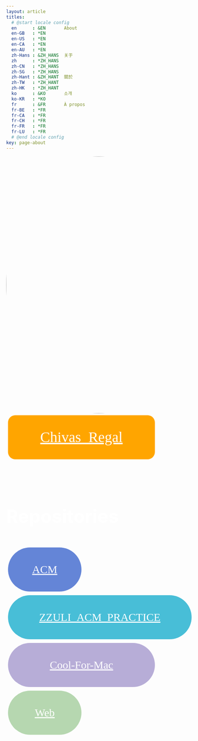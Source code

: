 ```yaml
---
layout: article
titles:
  # @start locale config
  en      : &EN       About
  en-GB   : *EN
  en-US   : *EN
  en-CA   : *EN
  en-AU   : *EN
  zh-Hans : &ZH_HANS  关于
  zh      : *ZH_HANS
  zh-CN   : *ZH_HANS
  zh-SG   : *ZH_HANS
  zh-Hant : &ZH_HANT  關於
  zh-TW   : *ZH_HANT
  zh-HK   : *ZH_HANT
  ko      : &KO       소개
  ko-KR   : *KO
  fr      : &FR       À propos
  fr-BE   : *FR
  fr-CA   : *FR
  fr-CH   : *FR
  fr-FR   : *FR
  fr-LU   : *FR
  # @end locale config
key: page-about
---
```


<div style="
width: 100%;
height: 900px;
text-align: center;">
<div>
<img src="https://i.loli.net/2021/10/06/r18V35lIOm2KAdW.jpg"
style="display: block;
border-radius: 50%;
width: 700px;
left: 50%;
float: left;">
<a href="https://github.com/Chivas-Regal/ACM" style="
color: #ffffff;
display: block;
float: left;
padding: 5px;
"><div style="
                  background-color: orange;
                  border-radius: 20px; 
                  width: 400px;
                  height: 120px;
                  color: white;
                  text-align: center;
                  font-family: Fira Code;
                  font-size: 40px;
                  line-height: 3;
                  ">Chivas_Regal</div></a>
</div>
</div>
<b><p style="
color: #ffffff;
font-size: 50px;
">Repositories</p></b>
<div>
<a href="https://github.com/Chivas-Regal/ACM" style="
color: #ffffff;
display: block;
float: left;
padding: 5px;
"><div style="
                  background-color: #6485D7;
                  border-radius: 60px; 
                  width: 200px;
                  height: 120px;
                  color: white;
                  text-align: center;
                  font-family: Fira Code;
                  font-size: 30px;
                  line-height: 4;
                  ">ACM</div></a>
<a href="https://github.com/Chivas-Regal/ZZULI_ACM_PRACTICE" style="
color: #ffffff;
display: block;
float: left;
padding: 5px;
"><div style="
                  background-color: #48BED7;
                  border-radius: 60px; 
                  width: 500px;
                  height: 120px;
                  color: white;
                  text-align: center;
                  font-family: Fira Code;
                  font-size: 30px;
                  line-height: 4;
                  ">ZZULI_ACM_PRACTICE</div></a>
<a href="https://github.com/Chivas-Regal/Cool-For-Mac" style="
color: #ffffff;
display: block;
float: left;
padding: 5px;
"><div style="
                  background-color: #B7ADD7;
                  border-radius: 60px; 
                  width: 400px;
                  height: 120px;
                  color: white;
                  text-align: center;
                  font-family: Fira Code;
                  font-size: 30px;
                  line-height: 4;
                  ">Cool-For-Mac</div></a>
<a href="https://github.com/Chivas-Regal/Web" style="
color: #ffffff;
display: block;
float: left;
padding: 5px;
"><div style="
                  background-color: #B6D7B0;
                  border-radius: 60px; 
                  width: 200px;
                  height: 120px;
                  color: white;
                  text-align: center;
                  font-family: Fira Code;
                  font-size: 30px;
                  line-height: 4;
                  ">Web</div></a>
</div>
